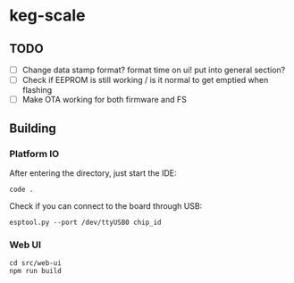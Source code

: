 # keg-scale

## TODO

- [ ] Change data stamp format? format time on ui! put into general section?
- [ ] Check if EEPROM is still working / is it normal to get emptied when flashing
- [ ] Make OTA working for both firmware and FS

## Building

### Platform IO

After entering the directory, just start the IDE:

```
code .
```

Check if you can connect to the board through USB:

```
esptool.py --port /dev/ttyUSB0 chip_id
```

### Web UI

```
cd src/web-ui
npm run build
```
